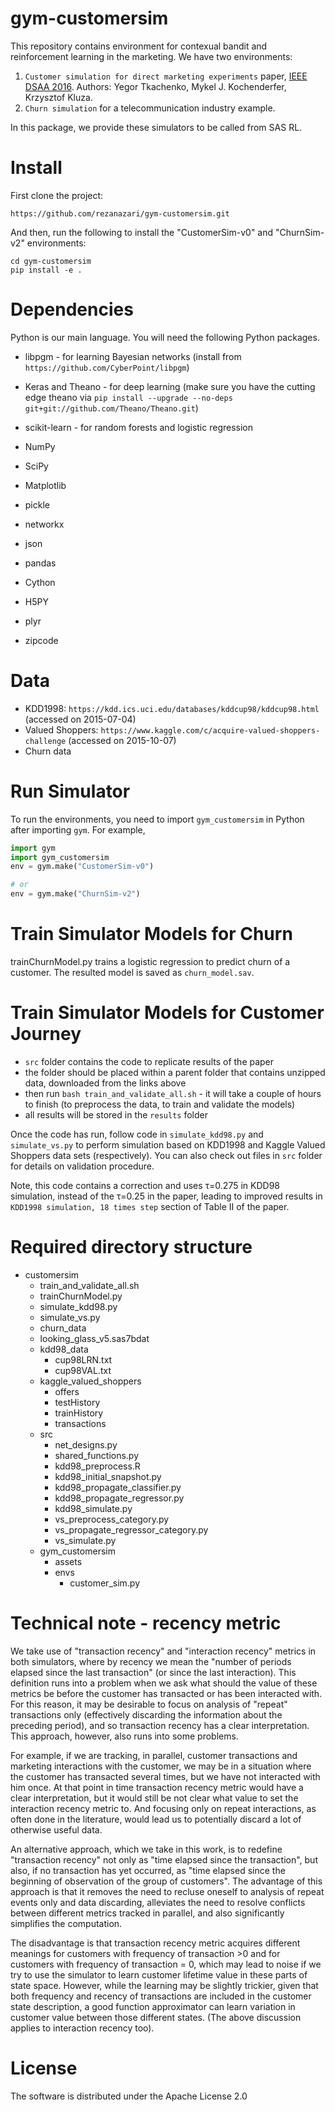 # gym-customersim

This repository contains environment for contexual bandit and reinforcement learning in the marketing. 
We have two environments:
1) `Customer simulation for direct marketing experiments` paper, [IEEE DSAA 2016](http://ieeexplore.ieee.org/document/7796934/). Authors: Yegor Tkachenko, Mykel J. Kochenderfer, Krzysztof Kluza.
2) `Churn simulation` for a telecommunication industry example.

In this package, we provide these simulators to be called from SAS RL.

# Install
First clone the project:

    https://github.com/rezanazari/gym-customersim.git

And then, run the following to install the "CustomerSim-v0" and "ChurnSim-v2" environments:
    
    cd gym-customersim
	pip install -e . 

# Dependencies

Python is our main language. You will need the following Python packages.

+ libpgm - for learning Bayesian networks (install from `https://github.com/CyberPoint/libpgm`)
+ Keras and Theano - for deep learning (make sure you have the cutting edge theano via `pip install --upgrade --no-deps git+git://github.com/Theano/Theano.git`)
+ scikit-learn - for random forests and logistic regression

+ NumPy
+ SciPy
+ Matplotlib
+ pickle
+ networkx
+ json
+ pandas
+ Cython
+ H5PY
+ plyr
+ zipcode

# Data

+ KDD1998: `https://kdd.ics.uci.edu/databases/kddcup98/kddcup98.html` (accessed on 2015-07-04)
+ Valued Shoppers: `https://www.kaggle.com/c/acquire-valued-shoppers-challenge` (accessed on 2015-10-07)
+ Churn data

# Run Simulator
To run the environments, you need to import ``gym_customersim`` in Python after importing ``gym``. For example,

```python
import gym
import gym_customersim
env = gym.make("CustomerSim-v0")

# or
env = gym.make("ChurnSim-v2")
```
# Train Simulator Models for Churn
trainChurnModel.py trains a logistic regression to predict churn of a customer. The resulted model is saved as ``churn_model.sav``. 

# Train Simulator Models for Customer Journey
+ `src` folder contains the code to replicate results of the paper
+ the folder should be placed within a parent folder that contains unzipped data, downloaded from the links above
+ then run `bash train_and_validate_all.sh` - it will take a couple of hours to finish (to preprocess the data, to train and validate the models)
+ all results will be stored in the `results` folder

Once the code has run, follow code in `simulate_kdd98.py` and `simulate_vs.py` to perform simulation based on KDD1998 and Kaggle Valued Shoppers data sets (respectively). You can also check out files in `src` folder for details on validation procedure.

Note, this code contains a correction and uses &tau;=0.275 in KDD98 simulation, instead of the &tau;=0.25 in the paper, leading to improved results in `KDD1998 simulation, 18 times step` section of Table II of the paper.

# Required directory structure

+ customersim
    + train_and_validate_all.sh
    + trainChurnModel.py
    + simulate_kdd98.py
    + simulate_vs.py
    + churn_data
    + looking_glass_v5.sas7bdat
    + kdd98_data
        + cup98LRN.txt
        + cup98VAL.txt
    + kaggle_valued_shoppers
        + offers
        + testHistory
        + trainHistory
        + transactions
    + src
        + net_designs.py
        + shared_functions.py
        + kdd98_preprocess.R
        + kdd98_initial_snapshot.py
        + kdd98_propagate_classifier.py
        + kdd98_propagate_regressor.py
        + kdd98_simulate.py
        + vs_preprocess_category.py
        + vs_propagate_regressor_category.py
        + vs_simulate.py
    + gym_customersim
        + assets
        + envs
            + customer_sim.py 

# Technical note - recency metric

We take use of "transaction recency" and "interaction recency" metrics in both simulators, where by recency we mean the "number of periods elapsed since the last transaction" (or since the last interaction). This definition runs into a problem when we ask what should the value of these metrics be before the customer has transacted or has been interacted with. For this reason, it may be desirable to focus on analysis of "repeat" transactions only (effectively discarding the information about the preceding period), and so transaction recency has a clear interpretation. This approach, however, also runs into some problems. 

For example, if we are tracking, in parallel, customer transactions and marketing interactions with the customer, we may be in a situation where the customer has transacted several times, but we have not interacted with him once. At that point in time transaction recency metric would have a clear interpretation, but it would still be not clear what value to set the interaction recency metric to. And focusing only on repeat interactions, as often done in the literature, would lead us to potentially discard a lot of otherwise useful data.

An alternative approach, which we take in this work, is to redefine "transaction recency" not only as "time elapsed since the transaction", but also, if no transaction has yet occurred, as "time elapsed since the beginning of observation of the group of customers". The advantage of this approach is that it removes the need to recluse oneself to analysis of repeat events only and data discarding, alleviates the need to resolve conflicts between different metrics tracked in parallel, and also significantly simplifies the computation. 

The disadvantage is that transaction recency metric acquires different meanings for customers with frequency of transaction >0 and for customers with frequency of transaction = 0, which may lead to noise if we try to use the simulator to learn customer lifetime value in these parts of state space. However, while the learning may be slightly trickier, given that both frequency and recency of transactions are included in the customer state description, a good function approximator can learn  variation in customer value between those different states. (The above discussion applies to interaction recency too).


# License

The software is distributed under the Apache License 2.0

